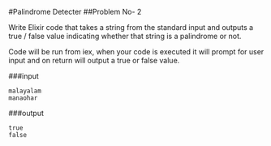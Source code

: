 #Palindrome Detecter
##Problem No- 2

 Write Elixir code that takes a string from the standard input and outputs a true / false value indicating whether that string is a palindrome or not.

Code will be run from iex, when your code is executed it will prompt for user input and on return will output a true or false value.

###input 
 ```
 malayalam
 manaohar
 ```
 ###output 
 ```
 true
 false
 ```
